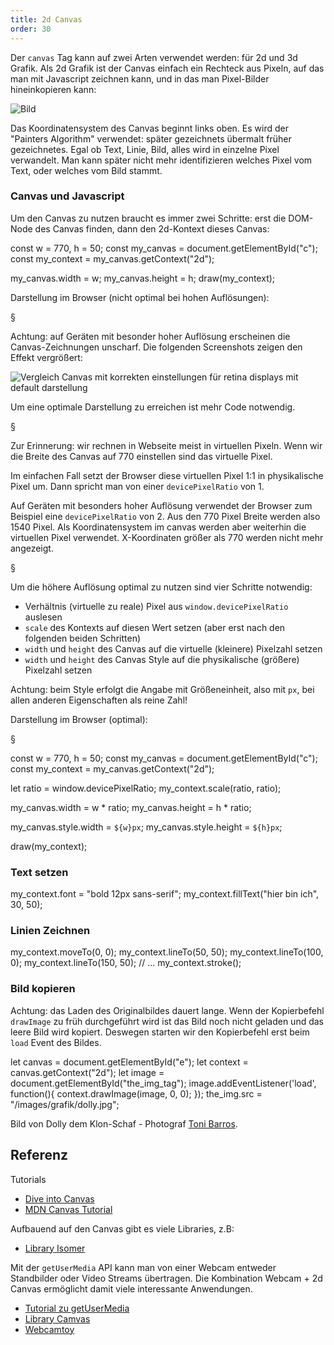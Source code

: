 ```yaml
---
title: 2d Canvas
order: 30
---
```


Der `canvas` Tag kann auf zwei Arten verwendet werden: für 2d und 3d Grafik.
Als 2d Grafik ist der Canvas einfach ein Rechteck aus Pixeln, auf das
man mit Javascript zeichnen kann, und in das man Pixel-Bilder hineinkopieren kann:

![Bild](/images/canvas.png)

Das Koordinatensystem des Canvas beginnt links oben. Es wird der "Painters Algorithm"
verwendet: später gezeichnets übermalt früher gezeichnetes. Egal ob Text, Linie,
Bild, alles wird in einzelne Pixel verwandelt. Man kann später nicht mehr identifizieren
welches Pixel vom Text, oder welches vom Bild stammt.

### Canvas und Javascript

Um den Canvas zu nutzen braucht es immer zwei Schritte:
erst die DOM-Node des Canvas finden, dann den 2d-Kontext dieses
Canvas:

<javascript>
const w = 770, h = 50;
const my_canvas = document.getElementById("c");
const my_context = my_canvas.getContext("2d");

my_canvas.width = w;
my_canvas.height = h;
draw(my_context);
</javascript>

Darstellung im Browser (nicht optimal bei hohen Auflösungen):

<canvas id="c1" style="width:770px; height: 50px"></canvas>

§

Achtung: auf Geräten mit besonder hoher Auflösung erscheinen die Canvas-Zeichnungen unscharf. Die folgenden Screenshots zeigen den Effekt vergrößert:

![Vergleich Canvas mit korrekten einstellungen für retina displays mit default darstellung](/images/grafik/canvas-retina-vergleich.png)

Um eine optimale Darstellung zu erreichen ist mehr Code notwendig.

§

Zur Erinnerung: wir rechnen in Webseite meist in virtuellen Pixeln. Wenn wir die Breite des Canvas auf 770 einstellen sind das virtuelle Pixel.  

Im einfachen Fall setzt  der Browser diese virtuellen Pixel  1:1 in physikalische Pixel um.  Dann spricht man von einer `devicePixelRatio` von 1. 

Auf Geräten mit besonders hoher Auflösung verwendet der Browser zum Beispiel eine `devicePixelRatio` von 2.  Aus den 770 Pixel Breite werden also 1540 Pixel.  Als Koordinatensystem im canvas werden
aber weiterhin die virtuellen Pixel verwendet. X-Koordinaten größer als 770 werden nicht mehr angezeigt. 

§

Um die höhere Auflösung optimal zu nutzen sind vier Schritte notwendig:

* Verhältnis (virtuelle zu reale) Pixel aus `window.devicePixelRatio` auslesen
* `scale` des Kontexts auf diesen Wert setzen (aber erst nach den folgenden beiden Schritten)
* `width` und `height` des Canvas auf die virtuelle (kleinere) Pixelzahl setzen
* `width` und `height` des Canvas Style auf die physikalische (größere) Pixelzahl setzen

Achtung: beim Style erfolgt die Angabe mit Größeneinheit, also mit `px`, bei allen anderen Eigenschaften als reine Zahl!

Darstellung im Browser (optimal):

<canvas id="c2"  style="width:770px; height: 50px"></canvas>

§

<javascript>
const w = 770, h = 50;
const my_canvas = document.getElementById("c");
const my_context = my_canvas.getContext("2d");

let ratio = window.devicePixelRatio;
my_context.scale(ratio, ratio);

my_canvas.width = w * ratio;
my_canvas.height = h * ratio;

my_canvas.style.width = `${w}px`;
my_canvas.style.height = `${h}px`;

draw(my_context);
</javascript>


### Text setzen

<javascript>
my_context.font = "bold 12px sans-serif";
my_context.fillText("hier bin ich", 30, 50);
</javascript>

<canvas id="c3"  style="width:770px; height: 50px"></canvas>


### Linien Zeichnen

<javascript>
my_context.moveTo(0, 0);
my_context.lineTo(50, 50);
my_context.lineTo(100, 0);
my_context.lineTo(150, 50);
// ...
my_context.stroke();
</javascript>

<canvas id="c4"  style="width:770px; height: 50px"></canvas>

### Bild kopieren

Achtung: das Laden des Originalbildes dauert lange. Wenn der Kopierbefehl `drawImage` zu früh durchgeführt wird ist das Bild noch nicht geladen und das leere Bild wird kopiert. Deswegen starten wir den Kopierbefehl erst beim `load` Event des  Bildes.

<javascript>
let canvas = document.getElementById("e");
let context = canvas.getContext("2d");
let image = document.getElementById("the_img_tag");
image.addEventListener('load', function(){
  context.drawImage(image, 0, 0);
});
the_img.src = "/images/grafik/dolly.jpg";
</javascript>

<img id="the_img_tag">

Bild von Dolly dem Klon-Schaf - Photograf [Toni Barros](https://www.flickr.com/photos/12793495@N05/3233344867/).

<canvas id="c5"  style="width:770px; height: 50px"></canvas>


## Referenz

Tutorials

* [Dive into Canvas](http://diveintohtml5.info/canvas.html)
* [MDN Canvas Tutorial](https://developer.mozilla.org/en-US/docs/Web/API/Canvas_API/Tutorial/Using_images)

Aufbauend auf den Canvas gibt es viele Libraries, z.B:

* [Library Isomer](http://jdan.github.io/isomer/)

Mit der `getUserMedia` API kann man von einer Webcam entweder
Standbilder oder Video Streams übertragen. Die Kombination
Webcam + 2d Canvas ermöglicht damit viele interessante Anwendungen.

* [Tutorial zu getUserMedia](http://www.html5rocks.com/en/tutorials/getusermedia/intro/)
* [Library Camvas](https://github.com/cbrandolino/camvas)
* [Webcamtoy](https://webcamtoy.com/)

<script src="/images/grafik/canvas.js"></script>
